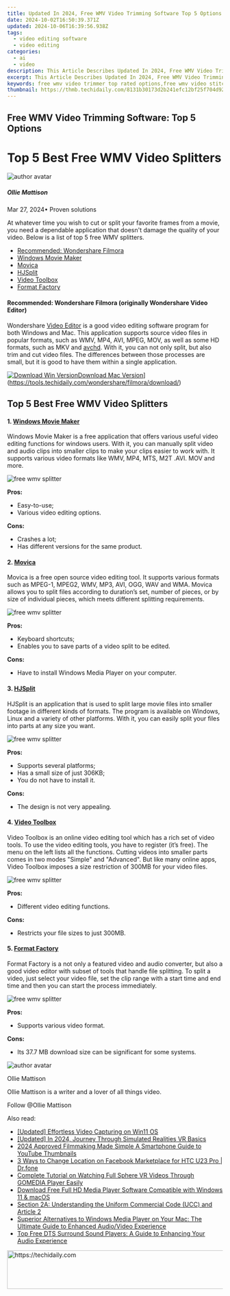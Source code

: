 ```yaml
---
title: Updated In 2024, Free WMV Video Trimming Software Top 5 Options
date: 2024-10-02T16:50:39.371Z
updated: 2024-10-06T16:39:56.938Z
tags: 
  - video editing software
  - video editing
categories: 
  - ai
  - video
description: This Article Describes Updated In 2024, Free WMV Video Trimming Software Top 5 Options
excerpt: This Article Describes Updated In 2024, Free WMV Video Trimming Software Top 5 Options
keywords: free wmv video trimmer top rated options,free wmv video stitching software our top 5 recommendations,ai animation free wmv video editing software top picks,free video trimming software top 10 online options reviewed,free wmv video trimming software top 5 options,watermark free video trimming the top 7 free options,edit wmv videos for free top 5 software options
thumbnail: https://thmb.techidaily.com/8131b30173d2b241efc12bf25f704d9229322eedc156666a853f82f3e47dee0b.jpg
---
```


## Free WMV Video Trimming Software: Top 5 Options

# Top 5 Best Free WMV Video Splitters

![author avatar](https://images.wondershare.com/filmora/article-images/ollie-mattison.jpg)

##### Ollie Mattison

 Mar 27, 2024• Proven solutions

 At whatever time you wish to cut or split your favorite frames from a movie, you need a dependable application that doesn't damage the quality of your video. Below is a list of top 5 free WMV splitters.

* [Recommended: Wondershare Filmora](#tab%5F06)
* [Windows Movie Maker](#tab%5F01)
* [Movica](#tab%5F02)
* [HJSplit](#tab%5F03)
* [Video Toolbox](#tab%5F04)
* [Format Factory](#tab%5F05)

#### Recommended: Wondershare Filmora (originally Wondershare Video Editor)

 Wondershare [Video Editor](https://tools.techidaily.com/wondershare/filmora/download/) is a good video editing software program for both Windows and Mac. This application supports source video files in popular formats, such as WMV, MP4, AVI, MPEG, MOV, as well as some HD formats, such as MKV and [avchd](https://tools.techidaily.com/wondershare/filmora/download/). With it, you can not only split, but also trim and cut video files. The differences between those processes are small, but it is good to have them within a single application.

[![Download Win Version](https://images.wondershare.com/filmora/guide/download-btn-win.jpg)](https://tools.techidaily.com/wondershare/filmora/download/)[Download Mac Version](https://images.wondershare.com/filmora/guide/download-btn-mac.jpg)](https://tools.techidaily.com/wondershare/filmora/download/)

## Top 5 Best Free WMV Video Splitters

#### 1\. [Windows Movie Maker](http://windows.microsoft.com/en-us/windows-live/movie-maker#t1=overview)

 Windows Movie Maker is a free application that offers various useful video editing functions for windows users. With it, you can manually split video and audio clips into smaller clips to make your clips easier to work with. It supports various video formats like WMV, MP4, MTS, M2T .AVI. MOV and more.

![free wmv splitter](https://images.wondershare.com/topic/convert-video/windows-movie-maker.jpg "free wmv splitter")

**Pros:**

* Easy-to-use;
* Various video editing options.

**Cons:**

* Crashes a lot;
* Has different versions for the same product.

#### 2\. [Movica](http://sourceforge.net/projects/movica/)

 Movica is a free open source video editing tool. It supports various formats such as MPEG-1, MPEG2, WMV, MP3, AVI, OGG, WAV and WMA. Movica allows you to split files according to duration’s set, number of pieces, or by size of individual pieces, which meets different splitting requirements.

![free wmv splitter](https://images.wondershare.com/topic/video-editing/movica.jpg "free mpeg joiner")

**Pros:**

* Keyboard shortcuts;
* Enables you to save parts of a video split to be edited.

**Cons:**

* Have to install Windows Media Player on your computer.

#### 3\. [HJSplit](http://hjsplit.en.softonic.com/)

 HJSplit is an application that is used to split large movie files into smaller footage in different kinds of formats. The program is available on Windows, Linux and a variety of other platforms. With it, you can easily split your files into parts at any size you want.

![free wmv splitter](https://images.wondershare.com/images/multimedia/video-editor/hjsplit.jpg "free wmv splitter")

**Pros:**

* Supports several platforms;
* Has a small size of just 306KB;
* You do not have to install it.

**Cons:**

* The design is not very appealing.

#### 4\. [Video Toolbox](http://www.videotoolbox.com/)

 Video Toolbox is an online video editing tool which has a rich set of video tools. To use the video editing tools, you have to register (it’s free). The menu on the left lists all the functions. Cutting videos into smaller parts comes in two modes "Simple" and "Advanced". But like many online apps, Video Toolbox imposes a size restriction of 300MB for your video files.

![free wmv splitter](https://images.wondershare.com/images/multimedia/video-editor/video-toolbox.jpg "free wmv splitter")

**Pros:**

* Different video editing functions.

**Cons:**

* Restricts your file sizes to just 300MB.

#### 5\. [Format Factory](http://www.pcfreetime.com/)

 Format Factory is a not only a featured video and audio converter, but also a good video editor with subset of tools that handle file splitting. To split a video, just select your video file, set the clip range with a start time and end time and then you can start the process immediately.

![free wmv splitter](https://images.wondershare.com/images/multimedia/online-video-converter/format-factory.jpg "free wmv splitter")

**Pros:**

* Supports various video format.

**Cons:**

* Its 37.7 MB download size can be significant for some systems.

![author avatar](https://images.wondershare.com/filmora/article-images/ollie-mattison.jpg)

Ollie Mattison

Ollie Mattison is a writer and a lover of all things video.

Follow @Ollie Mattison

<ins class="adsbygoogle"
      style="display:block"
      data-ad-client="ca-pub-7571918770474297"
      data-ad-slot="8358498916"
      data-ad-format="auto"
      data-full-width-responsive="true"></ins>

<span class="atpl-alsoreadstyle">Also read:</span>
<div><ul>
<li><a href="https://on-screen-recording.techidaily.com/updated-effortless-video-capturing-on-win11-os/"><u>[Updated] Effortless Video Capturing on Win11 OS</u></a></li>
<li><a href="https://fox-friendly.techidaily.com/updated-in-2024-journey-through-simulated-realities-vr-basics/"><u>[Updated] In 2024, Journey Through Simulated Realities VR Basics</u></a></li>
<li><a href="https://youtube-stream.techidaily.com/2024-approved-filmmaking-made-simple-a-smartphone-guide-to-youtube-thumbnails/"><u>2024 Approved Filmmaking Made Simple A Smartphone Guide to YouTube Thumbnails</u></a></li>
<li><a href="https://location-fake.techidaily.com/3-ways-to-change-location-on-facebook-marketplace-for-htc-u23-pro-drfone-by-drfone-virtual-android/"><u>3 Ways to Change Location on Facebook Marketplace for HTC U23 Pro | Dr.fone</u></a></li>
<li><a href="https://video-creation-software.techidaily.com/complete-tutorial-on-watching-full-sphere-vr-videos-through-gomedia-player-easily/"><u>Complete Tutorial on Watching Full Sphere VR Videos Through GOMEDIA Player Easily</u></a></li>
<li><a href="https://video-creation-software.techidaily.com/download-free-full-hd-media-player-software-compatible-with-windows-11-and-macos/"><u>Download Free Full HD Media Player Software Compatible with Windows 11 & macOS</u></a></li>
<li><a href="https://fox-shield.techidaily.com/section-2a-understanding-the-uniform-commercial-code-ucc-and-article-2/"><u>Section 2A: Understanding the Uniform Commercial Code (UCC) and Article 2</u></a></li>
<li><a href="https://video-creation-software.techidaily.com/superior-alternatives-to-windows-media-player-on-your-mac-the-ultimate-guide-to-enhanced-audiovideo-experience/"><u>Superior Alternatives to Windows Media Player on Your Mac: The Ultimate Guide to Enhanced Audio/Video Experience</u></a></li>
<li><a href="https://video-creation-software.techidaily.com/top-free-dts-surround-sound-players-a-guide-to-enhancing-your-audio-experience/"><u>Top Free DTS Surround Sound Players: A Guide to Enhancing Your Audio Experience</u></a></li>
</ul></div>

<!-- affiliate ads begin -->
<a href="https://appsumo.8odi.net/c/5597632/2151869/7443" target="_top" id="2151869">
  <img src="//a.impactradius-go.com/display-ad/7443-2151869" border="0" alt="https://techidaily.com" width="728" height="90"/>
</a>
<img height="0" width="0" src="https://appsumo.8odi.net/i/5597632/2151869/7443" style="position:absolute;visibility:hidden;" border="0" />
<!-- affiliate ads end -->

